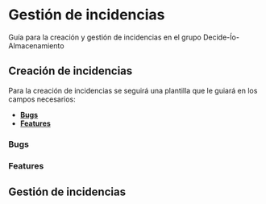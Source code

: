 # Gestión de incidencias

Guía para la creación y gestión de incidencias en el grupo Decide-Ío-Almacenamiento

## Creación de incidencias

Para la creación de incidencias se seguirá una plantilla que le guiará en los campos necesarios:

* [**Bugs**](#bugs)
* [**Features**](#features)


### Bugs


### Features


## Gestión de incidencias
